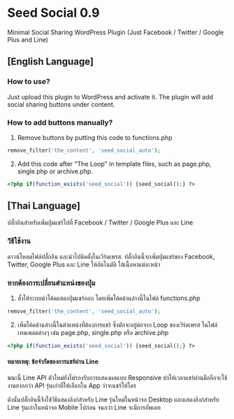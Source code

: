 # Seed Social 0.9
Minimal Social Sharing WordPress Plugin (Just Facebook / Twitter / Google Plus and Line)

## [English Language]

### How to use?
Just upload this plugin to WordPress and activate it. The plugin will add social sharing buttons under content.

### How to add buttons manually?
1. Remove buttons by putting this code to functions.php
```php
remove_filter('the_content', 'seed_social_auto');
```
2. Add this code after "The Loop" in template files, such as page.php, single.php or archive.php.
```php
<?php if(function_exists('seed_social')) {seed_social();} ?>
```
## [Thai Language]
ปลั๊กอินสำหรับเพิ่มปุ่มแชร์ไปที่ Facebook / Twitter / Google Plus และ Line

### วิธีใช้งาน
ดาวน์โหลดไฟล์ปลั๊กอิน และนำไปติดตั้งในเวิร์ดเพรส. ปลั๊กอินนี้จะเพิ่มปุ่มแชร์ของ Facebook, Twitter, Google Plus และ Line ให้อัตโนมัติ ใต้เนื้อหาแต่ละหน้า

### หากต้องการเปลี่ยนตำแหน่งของปุ่ม
1. สั่งให้ระบบนำโค้ดแสดงปุ่มแชร์ออก โดยเพิ่มโค้ดด้านล่างนี้ในไฟล์ functions.php
```php
remove_filter('the_content', 'seed_social_auto');
```
2. เพิ่มโค้ดด้านล่างนี้ในตำแหน่งที่ต้องการแชร์ ซึ่งมักจะอยู่ต่อจาก Loop ของเวิร์ดเพรส ในไฟล์เทมเพลตต่างๆ เช่น page.php, single.php หรือ archive.php
```php
<?php if(function_exists('seed_social')) {seed_social();} ?>
```

#### หมายเหตุ: ข้อจำกัดของการแชร์ผ่าน Line
ขณะนี้ Line API ตัวใหม่ยังไม่รองรับการแสดงผลแบบ Responsive ทำให้เวลาแชร์ผ่านมือถือจะใช้งานยากกว่า API รุ่นเก่าที่ให้เลือกใน App ว่าจะแชร์ให้ใคร 

ดังนั้นปลั๊กอินนี้จึงใช้วิธีแสดงลิงก์สำหรับ Line รุ่นใหม่ในหน้าจอ Desktop และแสดงลิงก์สำหรับ Line รุ่นเก่าในหน้าจอ Mobile ไปก่อน จนกว่า Line จะมีการอัพเดท
